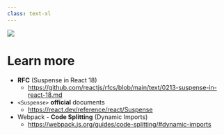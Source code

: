 ```yaml
---
class: text-xl
---
```


<img src="/images/bar-02.png" class="absolute top-0 left-0" />

# Learn more

- **RFC** (Suspense in React 18)
  - https://github.com/reactjs/rfcs/blob/main/text/0213-suspense-in-react-18.md
- `<Suspense>` **official** documents
  - https://react.dev/reference/react/Suspense
- Webpack - **Code Splitting** (Dynamic Imports)
  - https://webpack.js.org/guides/code-splitting/#dynamic-imports